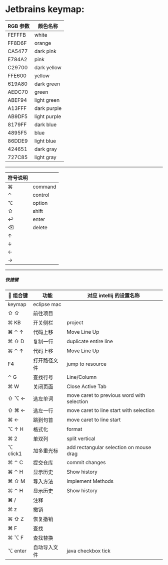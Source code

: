 # Jetbrains keymap:

| RGB 参数  | 颜色名称      |
| -------- | ------------ |
| FEFFFB   | white        |
| FF8D6F   | orange       |
| CA5477   | dark pink    |
| E784A2   | pink         |
| C29700   | dark yellow  |
| FFE600   | yellow       |
| 619A80   | dark green   |
| AEDC70   | green        |
| ABEF94   | light green  |
| A13FFF   | dark purple  |
| AB9DF5   | light purple |
| 8179FF   | dark blue    |
| 4895F5   | blue         |
| 86DDE9   | light blue   |
| 424651   | dark gray    |
| 727C85   | light gray   |

---

| 符号说明 |         |
| -------- | ------- |
| ⌘        | command |
| ⌃        | control |
| ⌥        | option  |
| ⇧        | shift   |
| ↩        | enter   |
| ⌫        | delete  |
| ↑        |         |
| ↓        |         |
| ←        |         |
| →        |         |

---

##### 快捷键

|  组合键   | 功能         | 对应 intellij 的设置名称                   |
| -------- | ----------- | -----------------------------------------|
| keymap   | eclipse mac |                                          |
| ⇧ ⇧      | 前往项目     |                                           |
| ⌘ KB     | 开关侧栏     | project                                   |
| ⌘ ⌃ ↑    | 代码上移     | Move Line Up                              |
| ⌘ ⇧ D    | 复制一行     | duplicate entire line                     |
| ⌘ ⌃ ↑    | 代码上移     | Move Line Up                              |
| F4       | 打开路径文件  | jump to resource                          |
| ⌃ G      | 查找行号     | Line/Column                               |
| ⌘ W      | 关闭页面     | Close Active Tab                          |
| ⇧ ⌥ ←    | 选左单词     | move caret to previous word with selection|
| ⇧ ⌘ ←    | 选左一行     | move caret to line start with selection   |
| ⌘ ←      | 跳到句首     | move caret to line start                  |
| ⌥ ↑ H    | 格式化       | format                                    |
| ⌘ 2      | 单双列       | split vertical                            |
| ⌥ click1 | 加多重光标    | add rectangular selection on mouse drag   |
| ⌘ ⌃ C    | 提交仓库     | commit changes                             |
| ⌘ ⌃ H    | 显示历史     | Show history                               |
| ⌘ ⇧ M    | 导入方法     | implement Methods                          |
| ⌘ ⌃ H    | 显示历史     | Show history                               |
| ⌘ /      | 注释         |                                           |
| ⌘ z      | 撤销         |                                            |
| ⌘ ⇧ Z    | 恢复撤销     |                                            |
| ⌘ F      | 查找         |                                            |
| ⌘ ⌥ F    | 查找替换     |                                            |
| ⌥ enter  | 自动导入文件     | java checkbox tick                         |
